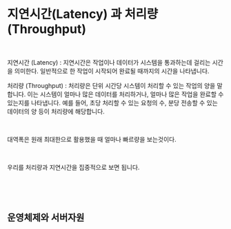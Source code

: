 # 지연시간(Latency) 과 처리량 (Throughput)



<figure><img src="../../../.gitbook/assets/스크린샷 2024-03-01 오전 12.41.33.png" alt=""><figcaption></figcaption></figure>

지연시간 (Latency) : 지연시간은 작업이나 데이터가 시스템을 통과하는데 걸리는 시간을 의미한다. 일반적으로 한 작업이 시작되어 완료될 때까지의 시간을 나타냅니다.

처리량 (Throughput) : 처리량은 단위 시간당 시스템이 처리할 수 있는 작업의 양을 말합니다. 이는 시스템이 얼마나 많은 데이터를 처리하거나, 얼마나 많은 작업을 완료할 수 있는지를 나타냅니다. 예를 들어, 초당 처리할 수 있는 요청의 수, 분당 전송할 수 있는 데이터의 양 등이 처리량에 해당합니다.



<figure><img src="../../../.gitbook/assets/스크린샷 2024-03-01 오전 12.42.41.png" alt=""><figcaption></figcaption></figure>

대역폭은 원래 최대한으로 활용했을 때 얼마나 빠르량을 보는것이다.



<figure><img src="../../../.gitbook/assets/스크린샷 2024-03-01 오전 12.45.28.png" alt=""><figcaption></figcaption></figure>

우리를 처리량과 지연시간을 집중적으로 보면 됩니다.



<figure><img src="../../../.gitbook/assets/스크린샷 2024-03-01 오전 12.46.10.png" alt=""><figcaption></figcaption></figure>



<figure><img src="../../../.gitbook/assets/스크린샷 2024-03-01 오전 12.47.51.png" alt=""><figcaption></figcaption></figure>

## 운영체제와 서버자원



<figure><img src="../../../.gitbook/assets/스크린샷 2024-03-01 오전 9.36.00.png" alt=""><figcaption></figcaption></figure>

<figure><img src="../../../.gitbook/assets/스크린샷 2024-03-01 오전 9.37.10.png" alt=""><figcaption></figcaption></figure>



<figure><img src="../../../.gitbook/assets/스크린샷 2024-03-01 오전 9.42.08.png" alt=""><figcaption></figcaption></figure>



